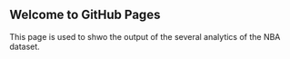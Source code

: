 ## Welcome to GitHub Pages

This page is used to shwo the output of the several analytics of the NBA dataset.
